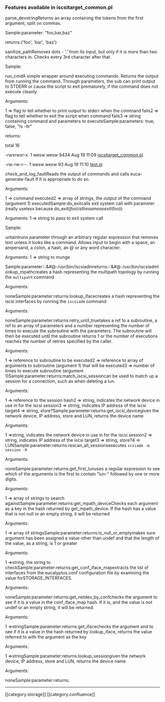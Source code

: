 
### Features available in iscsitarget_common.pl
parse_devstringReturns an array containing the tokens from the first argument, split on commas.

Sample:parameter: "foo,bar,baz"

returns:('foo', 'bar', 'baz')

sanitize_pathRemoves dots - '.' from its input, but only if it is more than two characters in. Checks every 3rd character after that.

Sample:

run_cmdA simple wrapper around executing commands. Returns the output from running the command. Through parameters, the sub can print output to STDERR or cause the script to exit prematurely, if the command does not execute cleanly.

Arguments:

1 => flag to tell whether to print output to stderr when the command fails2 => flag to tell whether to exit the script when command fails3 => string containing command and parameters to executeSample:parameters: true, false, "ls -ltr"

returns:

total 16

-rwxrwxr-x. 1 wesw wesw 9434 Aug 19 11:09 [iscsitarget_common.pl](http://iscsitarget_common.pl)

-rw-rw-r--. 1 wesw wesw 93 Aug 19 11:10 [test.pl](http://test.pl)

check_and_log_faultReads the output of commands and calls euca-generate-fault if it is appropriate to do so.

Arguments:

1 => command executed2 => array of strings, the output of the command (argument 1) executedSample:do_exitcalls exit system call with parameter (really useless because do_exit($foo) is the same as exit($foo))

Arguments: 1 => string to pass to exit system call

Sample:

untaintruns parameter through an arbitrary regular expression that removes text unless it looks like a command. Allows input to begin with a space, an ampersand, a colon, a hash, an \@ or any word character.

Arguments: 1 => string to munge

Sample:parameter:::&#@-/usr/bin/iscsiadmreturns:::&#@-/usr/bin/iscsiadmlookup_mpathcreates a hash representing the multipath topology by running the `multipath` command

Arguments:

noneSample:parameter:returns:lookup_ifacecreates a hash representing the iscsi interfaces by running the `iscsiadm` command

Arguments:

noneSample:parameter:returns:retry_until_truetakes a ref to a subroutine, a ref to an array of parameters and a number representing the number of times to execute the subroutine with the parameters. The subroutine will then be executed until the subroutine returns 1 or the number of executions reaches the number of retries specified by the caller.

Arguments:

1 => reference to subroutine to be executed2 => reference to array of arguments to subroutine (argument 1) that will be executed3 => number of times to execute subroutine (argument 1)Sample:parameter:returns:match_iscsi_sessioncan be used to match up a session for a connection, such as when deleting a lun.

Arguments:

1 => reference to the session hash2 => string, indicates the network device in use in for the iscsi session3 => string, indicates IP address of the iscsi target4 => string, store?Sample:parameter:returns:get_iscsi_devicegiven the network device, IP address, store and LUN, returns the device name

Arguments:

1 =>string, indicates the network device in use in for the iscsi session2 => string, indicates IP address of the iscsi target3 => string, store?4 => LUNSample:parameter:returns:rescan_all_sessionsexecutes `scsiadm -m session -R`

Arguments:

noneSample:parameter:returns:get_first_lunuses a regular expression to see which of the arguments is the first to contain "lun-" followed by one or more digits.

Arguments:

1 => array of strings to search againstSample:parameter:returns:get_mpath_deviceChecks each argument as a key in the hash returned by get_mpath_device. If the hash has a value that is not null or an empty string, it will be returned

Arguments:

1 => array of stringsSample:parameter:returns:is_null_or_emptymakes sure argument has been assigned a value other than undef and that the length of the value, as a string, is 1 or greater

Arguments:

1 =>string, the string to checkSample:parameter:returns:get_conf_iface_mapextracts the list of interfaces from the eucalyptus.conf configuration file by examining the value forSTORAGE_INTERFACES.

Arguments:

noneSample:parameter:returns:get_netdev_by_confchecks the argument to see if it is a value in the conf_iface_map hash. If it is, and the value is not undef or an empty string, it will be returned.

Arguments:

1 =>stringSample:parameter:returns:get_ifacechecks the argument and to see if it is a value in the hash returned by lookup_iface, returns the value referred to with the argument as the key

Arguments:

1 =>stringSample:parameter:returns:lookup_sessiongiven the network device, IP address, store and LUN, returns the device name

Arguments:

noneSample:parameter:returns:

*****

[[category.storage]] 
[[category.confluence]] 
